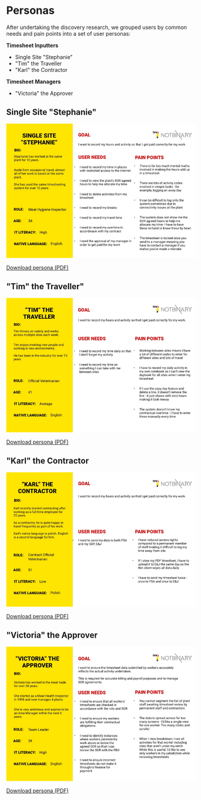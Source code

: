 <h1>Personas</h1>

<p>After undertaking the discovery research, we grouped users by common needs and pain points into a set of user personas:</p>
<p><b>Timesheet Inputters</b></p>
<ul>
  <li>Single Site "Stephanie"</li>
  <li>"Tim" the Traveller</li>
  <li>"Karl" the Contractor</li>
  </ul>
  <p><b>Timesheet Managers</b></p>
  <ul>
  <li>"Victoria" the Approver</li>
  </ul>
  
  <h2>Single Site "Stephanie"</h2>
  
  ![single-site-stephanie.jpg](uploads/single-site-stephanie.jpg)
  
  <p><a href="uploads/single-site-stephanie.pdf" target="_blank">Download persona (PDF)</a>
  
  <h2>"Tim" the Traveller"</h2>
  
  ![tim-the-traveller.jpg](uploads/tim-the-traveller.jpg)
  
   <p><a href="uploads/tim-the-traveller.pdf" target="_blank">Download persona (PDF)</a></p>
  
  <h2>"Karl" the Contractor</h2>
  
  ![karl-the-contractor.jpg](uploads/karl-the-contractor.jpg)
  
 <p><a href="uploads/karl-the-contractor.pdf" target="_blank">Download persona (PDF)</a></p>
  
 <h2>"Victoria" the Approver</h2>
 
 ![victoria-the-approver.jpg](uploads/victoria-the-approver.jpg)
 
 <p><a href="uploads/victoria-the-approver.pdf" target="_blank">Download persona (PDF)</a></p>
 
 